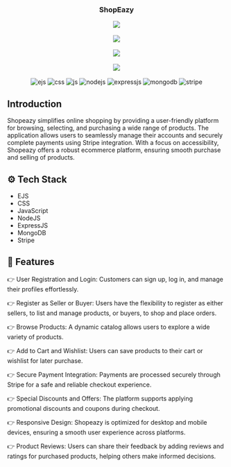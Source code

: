 <div align="center">
  
  <h3><a align="center">ShopEazy</a></h3>
    <a >
<img src="https://github.com/user-attachments/assets/28d8f66c-982d-4f25-a6d5-059fc8e05d4d"/>
    
<br>
<br>
<img src="https://github.com/user-attachments/assets/8bf30aa5-e551-4611-bcf3-f27e00e701be"/>


<br>
<br>
<img src="https://github.com/user-attachments/assets/0df3d455-f254-4048-a2b3-8f07d5fdcf2d"/>


<br>
<br>
<img src="https://github.com/user-attachments/assets/94564c42-2e4b-4772-8eeb-12545c70434f"/>

  
  <br />
  <br/>

  <div>
    <img src="https://img.shields.io/badge/ejs-E34F26?style=for-the-badge&logo=html5&logoColor=white" alt="ejs" />
    <img src="https://img.shields.io/badge/CSS3-1572B6?style=for-the-badge&logo=css3&logoColor=white" alt="css" />
    <img src="https://img.shields.io/badge/JavaScript-323330?style=for-the-badge&logo=javascript&logoColor=F7DF1E" alt="js" />
    <img src="https://img.shields.io/badge/Node%20js-339933?style=for-the-badge&logo=nodedotjs&logoColor=white" alt="nodejs" />
    <img src="https://img.shields.io/badge/Express%20js-000000?style=for-the-badge&logo=express&logoColor=white" alt="expressjs" />
    <img src="https://img.shields.io/badge/MongoDB-4EA94B?style=for-the-badge&logo=mongodb&logoColor=white" alt="mongodb" />
    <img src="https://img.shields.io/badge/Stripe-626CD9?style=for-the-badge&logo=Stripe&logoColor=white" alt="stripe" />

  </div>

  

   
</div>


## <a name="introduction">Introduction</a>

Shopeazy simplifies online shopping by providing a user-friendly platform for browsing, selecting, and purchasing a wide range of products. The application allows users to seamlessly manage their accounts and securely complete payments using Stripe integration. With a focus on accessibility, Shopeazy offers a robust ecommerce platform, ensuring smooth purchase and selling of products.





## <a name="tech-stack">⚙️ Tech Stack</a>

- EJS
- CSS
- JavaScript
- NodeJS
- ExpressJS
- MongoDB
- Stripe

## <a name="features">🔋 Features</a>

👉 User Registration and Login: Customers can sign up, log in, and manage their profiles effortlessly.

👉 Register as Seller or Buyer: Users have the flexibility to register as either sellers, to list and manage products, or buyers, to shop and place orders.

👉 Browse Products: A dynamic catalog allows users to explore a wide variety of products.

👉 Add to Cart and Wishlist: Users can save products to their cart or wishlist for later purchase.

👉 Secure Payment Integration: Payments are processed securely through Stripe for a safe and reliable checkout experience.

👉 Special Discounts and Offers: The platform supports applying promotional discounts and coupons during checkout.

👉 Responsive Design: Shopeazy is optimized for desktop and mobile devices, ensuring a smooth user experience across platforms.

👉 Product Reviews: Users can share their feedback by adding reviews and ratings for purchased products, helping others make informed decisions.
